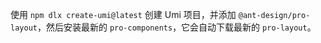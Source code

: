 使用 `npm dlx create-umi@latest` 创建 Umi 项目，并添加 `@ant-design/pro-layout`，然后安装最新的 `pro-components`，它会自动下载最新的 `pro-layout`。
